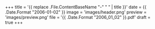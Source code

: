 +++
title = '{{ replace .File.ContentBaseName "-" " " | title }}'
date = {{ .Date.Format "2006-01-02" }}
image = 'images/header.png'
preview = 'images/preview.png'
file = '{{ .Date.Format "2006_01_02" }}.pdf'
draft = true
+++
